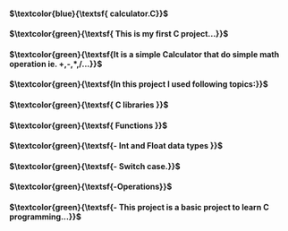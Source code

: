 #### $\textcolor{blue}{\textsf{ calculator.C}}$   
#### $\textcolor{green}{\textsf{ This is my first C project...}}$ 
#### $\textcolor{green}{\textsf{It is a simple Calculator that do simple math operation ie. +,-,*,/...}}$    
#### $\textcolor{green}{\textsf{In this project I used following topics:}}$  
#### $\textcolor{green}{\textsf{ C libraries  }}$ 
#### $\textcolor{green}{\textsf{ Functions  }}$ 
#### $\textcolor{green}{\textsf{- Int and Float data types }}$     
#### $\textcolor{green}{\textsf{- Switch case.}}$  
#### $\textcolor{green}{\textsf{-Operations}}$ 
#### $\textcolor{green}{\textsf{- This project is a basic project to learn C programming...}}$ 
